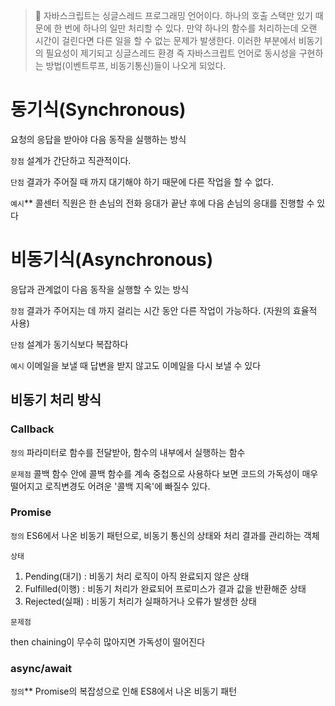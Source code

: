 > 📌 자바스크립트는 싱글스레드 프로그래밍 언어이다.
> 하나의 호출 스택만 있기 때문에 한 번에 하나의 일만 처리할 수 있다.
> 만약 하나의 함수를 처리하는데 오랜 시간이 걸린다면 다른 일을 할 수 없는 문제가 발생한다. 이러한 부분에서 비동기의 필요성이 제기되고 싱글스레드 환경 즉 자바스크립트 언어로 동시성을 구현하는 방법(이벤트루프, 비동기통신)들이 나오게 되었다.

# 동기식(Synchronous)

요청의 응답을 받아야 다음 동작을 실행하는 방식

`장점` 설계가 간단하고 직관적이다.

`단점` 결과가 주어질 때 까지 대기해야 하기 때문에 다른 작업을 할 수 없다.

`예시`\*\* 콜센터 직원은 한 손님의 전화 응대가 끝난 후에 다음 손님의 응대를 진행할 수 있다

# 비동기식(Asynchronous)

응답과 관계없이 다음 동작을 실행할 수 있는 방식

`장점` 결과가 주어지는 데 까지 걸리는 시간 동안 다른 작업이 가능하다. (자원의 효율적 사용)

`단점` 설계가 동기식보다 복잡하다

`예시` 이메일을 보낼 때 답변을 받지 않고도 이메일을 다시 보낼 수 있다

## 비동기 처리 방식

### Callback

`정의` 파라미터로 함수를 전달받아, 함수의 내부에서 실행하는 함수

`문제점` 콜백 함수 안에 콜백 함수를 계속 중첩으로 사용하다 보면 코드의 가독성이 매우 떨어지고 로직변경도 어려운 '콜백 지옥'에 빠질수 있다.

### Promise

`정의` ES6에서 나온 비동기 패턴으로, 비동기 통신의 상태와 처리 결과를 관리하는 객체

`상태`

1. Pending(대기) : 비동기 처리 로직이 아직 완료되지 않은 상태
2. Fulfilled(이행) : 비동기 처리가 완료되어 프로미스가 결과 값을 반환해준 상태
3. Rejected(실패) : 비동기 처리가 실패하거나 오류가 발생한 상태

`문제점`

then chaining이 무수히 많아지면 가독성이 떨어진다

### async/await

`정의`\*\* Promise의 복잡성으로 인해 ES8에서 나온 비동기 패턴
